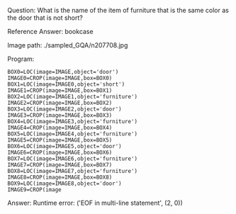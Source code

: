 Question: What is the name of the item of furniture that is the same color as the door that is not short?

Reference Answer: bookcase

Image path: ./sampled_GQA/n207708.jpg

Program:

```
BOX0=LOC(image=IMAGE,object='door')
IMAGE0=CROP(image=IMAGE,box=BOX0)
BOX1=LOC(image=IMAGE0,object='short')
IMAGE1=CROP(image=IMAGE,box=BOX1)
BOX2=LOC(image=IMAGE1,object='furniture')
IMAGE2=CROP(image=IMAGE,box=BOX2)
BOX3=LOC(image=IMAGE2,object='door')
IMAGE3=CROP(image=IMAGE,box=BOX3)
BOX4=LOC(image=IMAGE3,object='furniture')
IMAGE4=CROP(image=IMAGE,box=BOX4)
BOX5=LOC(image=IMAGE4,object='furniture')
IMAGE5=CROP(image=IMAGE,box=BOX5)
BOX6=LOC(image=IMAGE5,object='door')
IMAGE6=CROP(image=IMAGE,box=BOX6)
BOX7=LOC(image=IMAGE6,object='furniture')
IMAGE7=CROP(image=IMAGE,box=BOX7)
BOX8=LOC(image=IMAGE7,object='furniture')
IMAGE8=CROP(image=IMAGE,box=BOX8)
BOX9=LOC(image=IMAGE8,object='door')
IMAGE9=CROP(image
```
Answer: Runtime error: ('EOF in multi-line statement', (2, 0))

